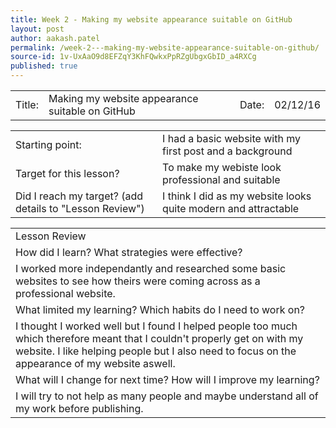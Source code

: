 ```yaml
---
title: Week 2 - Making my website appearance suitable on GitHub
layout: post
author: aakash.patel
permalink: /week-2---making-my-website-appearance-suitable-on-github/
source-id: 1v-UxAaO9d8EFZqY3KhFQwkxPpRZgUbgxGbID_a4RXCg
published: true
---
```

<table>
  <tr>
    <td>Title:  </td>
    <td>Making my website appearance suitable on GitHub</td>
    <td> Date:  </td>
    <td>02/12/16</td>
  </tr>
</table>


<table>
  <tr>
    <td>Starting point:</td>
    <td>I had a basic website with my first post and a background</td>
  </tr>
  <tr>
    <td>Target for this lesson?</td>
    <td>To make my webiste look professional and suitable </td>
  </tr>
  <tr>
    <td>Did I reach my target? 
(add details to "Lesson Review")</td>
    <td>I think I did as my website looks quite modern and attractable</td>
  </tr>
</table>


<table>
  <tr>
    <td>Lesson Review</td>
  </tr>
  <tr>
    <td>How did I learn? What strategies were effective? </td>
  </tr>
  <tr>
    <td>I worked more independantly and researched some basic websites to see how theirs were coming across as a professional website.</td>
  </tr>
  <tr>
    <td>What limited my learning? Which habits do I need to work on? </td>
  </tr>
  <tr>
    <td>I thought I worked well but I found I helped people too much which therefore meant that I couldn't properly get on with my website. I like helping people but I also need to focus on the appearance of my website aswell.</td>
  </tr>
  <tr>
    <td>What will I change for next time? How will I improve my learning?</td>
  </tr>
  <tr>
    <td>I will try to not help as many people and maybe understand all of my work before publishing.</td>
  </tr>
</table>


